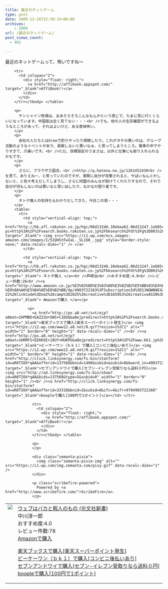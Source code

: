 ```yaml
---
title: 最近のネットゲーム
type: post
date: 2009-12-26T15:50:33+00:00
archives:
    - 2009
url: /最近のネットゲーム/
post_views_count:
  - 492

---
```

最近のネットゲームって、怖いですね〜

<table>
  <tr>
    <td style="vertical-align: top;">
      <a href="http://hb.afl.rakuten.co.jp/hgc/06d13246.10ebaa62.06d13247.1eb85ca0/?pc=http%3A%2F%2Fsearch.books.rakuten.co.jp%2Fbksearch%2Fdt%3Fg%3D001%26bisbn%3D4334035027" target="_blank"> <img src="https://i2.wp.com/ecx.images-amazon.com/images/I/315BlG9HtpL._SL160_.jpg" style="border-style: none;" data-recalc-dims="1" /> </a>
    </td>
    <td style="vertical-align: top;">
      <a href="http://hb.afl.rakuten.co.jp/hgc/06d13246.10ebaa62.06d13247.1eb85ca0/?pc=http%3A%2F%2Fsearch.books.rakuten.co.jp%2Fbksearch%2Fdt%3Fg%3D001%26bisbn%3D4334035027" target="_blank"> ウェブはバカと暇人のもの (光文社新書) </a><br />中川淳一郎<br />おすすめ度:4.0<br />レビュー件数:78<br /><a href="http://www.amazon.co.jp/%E3%82%A6%E3%82%A7%E3%83%96%E3%81%AF%E3%83%90%E3%82%AB%E3%81%A8%E6%9A%87%E4%BA%BA%E3%81%AE%E3%82%82%E3%81%AE-%E5%85%89%E6%96%87%E7%A4%BE%E6%96%B0%E6%9B%B8-%E4%B8%AD%E5%B7%9D%E6%B7%B3%E4%B8%80%E9%83%8E/dp/4334035027%3FSubscriptionId%3D1JWQWN8E4Z5TR27962G2%26tag%3Dgaeaffibook-22%26linkCode%3Dxm2%26camp%3D2025%26creative%3D165953%26creativeASIN%3D4334035027" target="_blank"> Amazonで購入 </a></p>
      <p>
        <a href="http://px.a8.net/svt/ejp?a8mat=1HPMBD+EAZZ1U+5WS+C1DUQ&a8ejpredirect=http%3A%2F%2Fsearch.books.rakuten.co.jp%2Fbksearch%2Fdt%3Fg%3D001%26bisbn%3D4334035027" target="_blank">楽天ブックスで購入[楽天スーパーポイント発生]</a> <img src="https://i2.wp.com/www12.a8.net/0.gif?resize=1%2C1" alt="" width="1" border="0" height="1" data-recalc-dims="1" /><br /><a href="http://px.a8.net/svt/ejp?a8mat=1HRMFS+EEKKOI+10UY+HUKPU&a8ejpredirect=http%3A%2F%2Fwww.bk1.jp%2FkeywordSearchResult%2F%3Fkeyword%3D4334035027%26storeCd%3D1%26searchFlg%3D9%26x%3D43%26y%3D11%26partnerid%3D02a801" target="_blank">ビーケーワン（ｂｋ１）で購入[コンビニ後払いあり]</a> <img src="https://i2.wp.com/www12.a8.net/0.gif?resize=1%2C1" alt="" width="1" border="0" height="1" data-recalc-dims="1" /><br /><a href="http://click.linksynergy.com/fs-bin/statform?id=aR0TIOX*qAA&offerid=137560&bnid=1490&subid=&subid=0&kword_in=4334035027&oop=on" target="_blank">セブンアンドワイで購入[セブン-イレブン受取りなら送料０円]</a><img src="http://ad.linksynergy.com/fs-bin/show?id=aR0TIOX*qAA&bids=137560&type=5&subid=0" width="1" border="0" height="1" /><br /><a href="http://click.linksynergy.com/fs-bin/statform?id=aR0TIOX*qAA&offerid=33310&bnid=2&subid=0&ifc=4&ifr=9784334035020" target="_blank">boopleで購入[100円で1ポイント]</a></td> </tr> 
        
        <tr>
          <td colspan="2">
            <div style="float: right;">
              <a href="http://affibook.appspot.com/" target="_blank">AffiBook!!</a>
            </div>
          </td>
        </tr></tbody> </table> 
        
        <p>
          サンシャイン牧場は、まあそろそろこんなもんかという感じで、たまに見に行くくらいになっています。中国版は全く見てない・・・<br />でも、他の人の生存確認ができるようなところがあって、それはよいけど、ある意味怖い。
        </p>
        <p>
          会社の人たちとはGreeで釣りやったり探検したり。これがタチの悪いのは、グループ活動のようなイベントがあり、貢献しないと悪いなぁ、と思ってしまうところ。電車の中でやりすぎて、爪痛いです。<br />ただ、目標設定のうまさは、以外と仕事にも取り入れられるかもです。
        </p>
        <p>
          さらに、ブラウザ三国志。<br />http://q.hatena.ne.jp/1261452430<br />を見て、ありえねー、と笑っていたのですが、実際に自分が攻撃されると、やばいなんとかしないと、と色々考えだしてしまうし、さらに同盟のみんなが助けてくれたりするので、それで自分が何もしないのは悪いなと思い出したり、なかなか困り者です。
        </p>
        <p>
          ネトゲ廃人の気持ちもわかりだしてきた、今日この頃・・・
        </p>
        <table>
          <tr>
            <td style="vertical-align: top;">
              <a href="http://hb.afl.rakuten.co.jp/hgc/06d13246.10ebaa62.06d13247.1eb85ca0/?pc=http%3A%2F%2Fsearch.books.rakuten.co.jp%2Fbksearch%2Fdt%3Fg%3D001%26bisbn%3D4903722163" target="_blank"> <img src="https://i1.wp.com/ecx.images-amazon.com/images/I/51QHStFwIaL._SL160_.jpg" style="border-style: none;" data-recalc-dims="1" /> </a>
            </td>
            
            <td style="vertical-align: top;">
              <a href="http://hb.afl.rakuten.co.jp/hgc/06d13246.10ebaa62.06d13247.1eb85ca0/?pc=http%3A%2F%2Fsearch.books.rakuten.co.jp%2Fbksearch%2Fdt%3Fg%3D001%26bisbn%3D4903722163" target="_blank"> ネトゲ廃人 </a><br />芦崎治<br />おすすめ度:4.0<br />レビュー件数:26<br /><a href="http://www.amazon.co.jp/%E3%83%8D%E3%83%88%E3%82%B2%E5%BB%83%E4%BA%BA-%E8%8A%A6%E5%B4%8E%E6%B2%BB/dp/4903722163%3FSubscriptionId%3D1JWQWN8E4Z5TR27962G2%26tag%3Dgaeaffibook-22%26linkCode%3Dxm2%26camp%3D2025%26creative%3D165953%26creativeASIN%3D4903722163" target="_blank"> Amazonで購入 </a></p> 
              
              <p>
                <a href="http://px.a8.net/svt/ejp?a8mat=1HPMBD+EAZZ1U+5WS+C1DUQ&a8ejpredirect=http%3A%2F%2Fsearch.books.rakuten.co.jp%2Fbksearch%2Fdt%3Fg%3D001%26bisbn%3D4903722163" target="_blank">楽天ブックスで購入[楽天スーパーポイント発生]</a> <img src="https://i2.wp.com/www12.a8.net/0.gif?resize=1%2C1" alt="" width="1" border="0" height="1" data-recalc-dims="1" /><br /><a href="http://px.a8.net/svt/ejp?a8mat=1HRMFS+EEKKOI+10UY+HUKPU&a8ejpredirect=http%3A%2F%2Fwww.bk1.jp%2FkeywordSearchResult%2F%3Fkeyword%3D4903722163%26storeCd%3D1%26searchFlg%3D9%26x%3D43%26y%3D11%26partnerid%3D02a801" target="_blank">ビーケーワン（ｂｋ１）で購入[コンビニ後払いあり]</a> <img src="https://i2.wp.com/www12.a8.net/0.gif?resize=1%2C1" alt="" width="1" border="0" height="1" data-recalc-dims="1" /><br /><a href="http://click.linksynergy.com/fs-bin/statform?id=aR0TIOX*qAA&offerid=137560&bnid=1490&subid=&subid=0&kword_in=4903722163&oop=on" target="_blank">セブンアンドワイで購入[セブン-イレブン受取りなら送料０円]</a><img src="http://ad.linksynergy.com/fs-bin/show?id=aR0TIOX*qAA&bids=137560&type=5&subid=0" width="1" border="0" height="1" /><br /><a href="http://click.linksynergy.com/fs-bin/statform?id=aR0TIOX*qAA&offerid=33310&bnid=2&subid=0&ifc=4&ifr=9784903722160" target="_blank">boopleで購入[100円で1ポイント]</a></td> </tr> 
                
                <tr>
                  <td colspan="2">
                    <div style="float: right;">
                      <a href="http://affibook.appspot.com/" target="_blank">AffiBook!!</a>
                    </div>
                  </td>
                </tr></tbody> </table> 
                
                <p>
                </p>
                
                <div class="zemanta-pixie">
                  <img class="zemanta-pixie-img" alt="" src="https://i1.wp.com/img.zemanta.com/pixy.gif" data-recalc-dims="1" />
                </div>
                
                <p class="scribefire-powered">
                  Powered by <a href="http://www.scribefire.com/">ScribeFire</a>.
                </p>